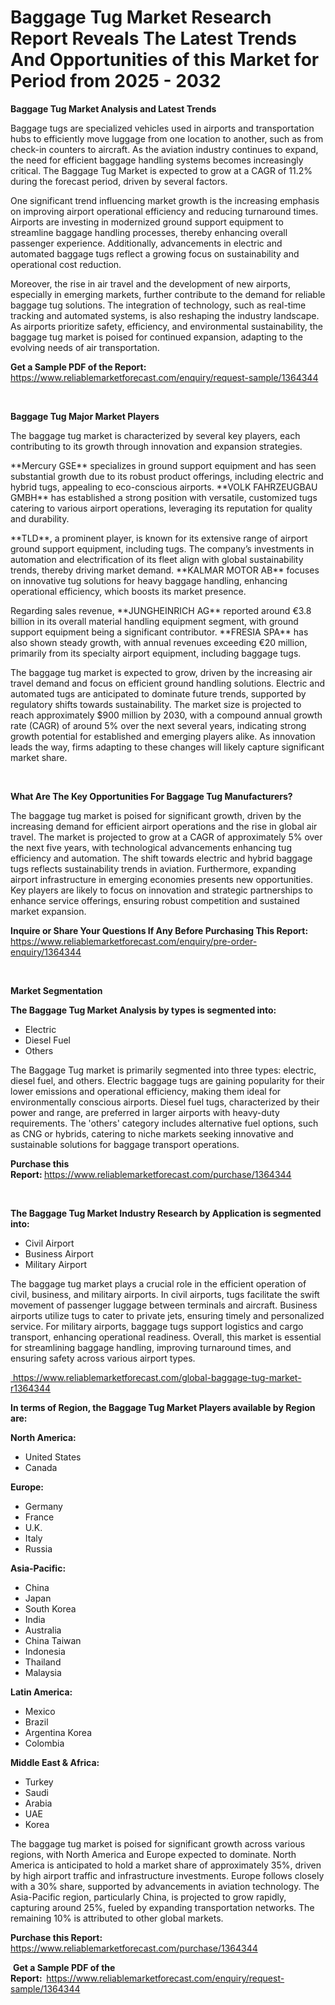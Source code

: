 <p><h1>Baggage Tug Market Research Report Reveals The Latest Trends And Opportunities of this Market for Period from 2025 - 2032</h1></p><p><strong>Baggage Tug Market Analysis and Latest Trends</strong></p>
<p><p>Baggage tugs are specialized vehicles used in airports and transportation hubs to efficiently move luggage from one location to another, such as from check-in counters to aircraft. As the aviation industry continues to expand, the need for efficient baggage handling systems becomes increasingly critical. The Baggage Tug Market is expected to grow at a CAGR of 11.2% during the forecast period, driven by several factors.</p><p>One significant trend influencing market growth is the increasing emphasis on improving airport operational efficiency and reducing turnaround times. Airports are investing in modernized ground support equipment to streamline baggage handling processes, thereby enhancing overall passenger experience. Additionally, advancements in electric and automated baggage tugs reflect a growing focus on sustainability and operational cost reduction.</p><p>Moreover, the rise in air travel and the development of new airports, especially in emerging markets, further contribute to the demand for reliable baggage tug solutions. The integration of technology, such as real-time tracking and automated systems, is also reshaping the industry landscape. As airports prioritize safety, efficiency, and environmental sustainability, the baggage tug market is poised for continued expansion, adapting to the evolving needs of air transportation.</p></p>
<p><strong>Get a Sample PDF of the Report:&nbsp;</strong> <a href="https://www.reliablemarketforecast.com/enquiry/request-sample/1364344?utm_campaign=3294&utm_medium=2&utm_source=Github&utm_content=ia&utm_term=16042025&utm_id=baggage-tug">https://www.reliablemarketforecast.com/enquiry/request-sample/1364344</a></p>
<p>&nbsp;</p>
<p><strong>Baggage Tug Major Market Players</strong></p>
<p><p>The baggage tug market is characterized by several key players, each contributing to its growth through innovation and expansion strategies. </p><p>**Mercury GSE** specializes in ground support equipment and has seen substantial growth due to its robust product offerings, including electric and hybrid tugs, appealing to eco-conscious airports. **VOLK FAHRZEUGBAU GMBH** has established a strong position with versatile, customized tugs catering to various airport operations, leveraging its reputation for quality and durability.</p><p>**TLD**, a prominent player, is known for its extensive range of airport ground support equipment, including tugs. The company’s investments in automation and electrification of its fleet align with global sustainability trends, thereby driving market demand. **KALMAR MOTOR AB** focuses on innovative tug solutions for heavy baggage handling, enhancing operational efficiency, which boosts its market presence.</p><p>Regarding sales revenue, **JUNGHEINRICH AG** reported around €3.8 billion in its overall material handling equipment segment, with ground support equipment being a significant contributor. **FRESIA SPA** has also shown steady growth, with annual revenues exceeding €20 million, primarily from its specialty airport equipment, including baggage tugs.</p><p>The baggage tug market is expected to grow, driven by the increasing air travel demand and focus on efficient ground handling solutions. Electric and automated tugs are anticipated to dominate future trends, supported by regulatory shifts towards sustainability. The market size is projected to reach approximately $900 million by 2030, with a compound annual growth rate (CAGR) of around 5% over the next several years, indicating strong growth potential for established and emerging players alike. As innovation leads the way, firms adapting to these changes will likely capture significant market share.</p></p>
<p>&nbsp;</p>
<p><strong>What Are The Key Opportunities For Baggage Tug Manufacturers?</strong></p>
<p><p>The baggage tug market is poised for significant growth, driven by the increasing demand for efficient airport operations and the rise in global air travel. The market is projected to grow at a CAGR of approximately 5% over the next five years, with technological advancements enhancing tug efficiency and automation. The shift towards electric and hybrid baggage tugs reflects sustainability trends in aviation. Furthermore, expanding airport infrastructure in emerging economies presents new opportunities. Key players are likely to focus on innovation and strategic partnerships to enhance service offerings, ensuring robust competition and sustained market expansion.</p></p>
<p><strong>Inquire or Share Your Questions If Any Before Purchasing This Report:</strong> <a href="https://www.reliablemarketforecast.com/enquiry/pre-order-enquiry/1364344?utm_campaign=3294&utm_medium=2&utm_source=Github&utm_content=ia&utm_term=16042025&utm_id=baggage-tug">https://www.reliablemarketforecast.com/enquiry/pre-order-enquiry/1364344</a></p>
<p>&nbsp;</p>
<p><strong>Market Segmentation</strong></p>
<p><strong>The Baggage Tug Market Analysis by types is segmented into:</strong></p>
<p><ul><li>Electric</li><li>Diesel Fuel</li><li>Others</li></ul></p>
<p><p>The Baggage Tug market is primarily segmented into three types: electric, diesel fuel, and others. Electric baggage tugs are gaining popularity for their lower emissions and operational efficiency, making them ideal for environmentally conscious airports. Diesel fuel tugs, characterized by their power and range, are preferred in larger airports with heavy-duty requirements. The 'others' category includes alternative fuel options, such as CNG or hybrids, catering to niche markets seeking innovative and sustainable solutions for baggage transport operations.</p></p>
<p><strong>Purchase this Report:&nbsp;</strong><a href="https://www.reliablemarketforecast.com/purchase/1364344?utm_campaign=3294&utm_medium=2&utm_source=Github&utm_content=ia&utm_term=16042025&utm_id=baggage-tug">https://www.reliablemarketforecast.com/purchase/1364344</a></p>
<p>&nbsp;</p>
<p><strong>The Baggage Tug Market Industry Research by Application is segmented into:</strong></p>
<p><ul><li>Civil Airport</li><li>Business Airport</li><li>Military Airport</li></ul></p>
<p><p>The baggage tug market plays a crucial role in the efficient operation of civil, business, and military airports. In civil airports, tugs facilitate the swift movement of passenger luggage between terminals and aircraft. Business airports utilize tugs to cater to private jets, ensuring timely and personalized service. For military airports, baggage tugs support logistics and cargo transport, enhancing operational readiness. Overall, this market is essential for streamlining baggage handling, improving turnaround times, and ensuring safety across various airport types.</p></p>
<p><a href="https://www.reliablemarketforecast.com/global-baggage-tug-market-r1364344?utm_campaign=3294&utm_medium=2&utm_source=Github&utm_content=ia&utm_term=16042025&utm_id=baggage-tug">&nbsp;https://www.reliablemarketforecast.com/global-baggage-tug-market-r1364344</a></p>
<p><strong>In terms of Region, the Baggage Tug Market Players available by Region are:</strong></p>
<p>
    <p> <strong> North America: </strong>
        <ul>
            <li>United States</li>
            <li>Canada</li>
        </ul>
        </p> 
    <p> <strong> Europe: </strong>
        <ul>
            <li>Germany</li>
            <li>France</li>
            <li>U.K.</li>
            <li>Italy</li>
            <li>Russia</li>
        </ul>
        </p> 
    <p> <strong> Asia-Pacific: </strong>
        <ul>
            <li>China</li>
            <li>Japan</li>
            <li>South Korea</li>
            <li>India</li>
            <li>Australia</li>
            <li>China Taiwan</li>
            <li>Indonesia</li>
            <li>Thailand</li>
            <li>Malaysia</li>
        </ul>
        </p> 
    <p> <strong> Latin America: </strong>
        <ul>
            <li>Mexico</li>
            <li>Brazil</li>
            <li>Argentina Korea</li>
            <li>Colombia</li>
        </ul>
        </p> 
    <p> <strong> Middle East & Africa: </strong>
        <ul>
            <li>Turkey</li>
            <li>Saudi</li>
            <li>Arabia</li>
            <li>UAE</li>
            <li>Korea</li>
        </ul>
    </p>
    </p>
<p><p>The baggage tug market is poised for significant growth across various regions, with North America and Europe expected to dominate. North America is anticipated to hold a market share of approximately 35%, driven by high airport traffic and infrastructure investments. Europe follows closely with a 30% share, supported by advancements in aviation technology. The Asia-Pacific region, particularly China, is projected to grow rapidly, capturing around 25%, fueled by expanding transportation networks. The remaining 10% is attributed to other global markets.</p></p>
<p><strong>Purchase this Report: </strong><a href="https://www.reliablemarketforecast.com/purchase/1364344?utm_campaign=3294&utm_medium=2&utm_source=Github&utm_content=ia&utm_term=16042025&utm_id=baggage-tug">https://www.reliablemarketforecast.com/purchase/1364344</a></p>
<p>&nbsp;<strong>Get a Sample PDF of the Report:&nbsp;&nbsp;</strong><a href="https://www.reliablemarketforecast.com/enquiry/request-sample/1364344?utm_campaign=3294&utm_medium=2&utm_source=Github&utm_content=ia&utm_term=16042025&utm_id=baggage-tug">https://www.reliablemarketforecast.com/enquiry/request-sample/1364344</a></p>
<p><strong></strong></p>
<p><p></p><p></p><p></p></p>